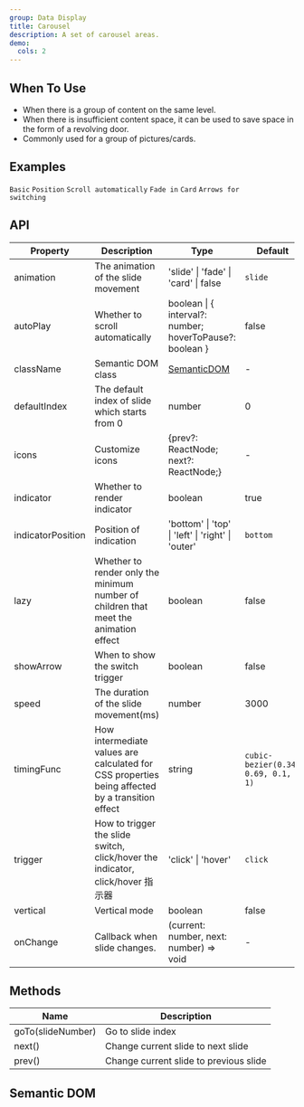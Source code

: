 ```yaml
---
group: Data Display
title: Carousel
description: A set of carousel areas.
demo:
  cols: 2
---
```


## When To Use

- When there is a group of content on the same level.
- When there is insufficient content space, it can be used to save space in the form of a revolving door.
- Commonly used for a group of pictures/cards.

## Examples

<!-- prettier-ignore -->
<code src="./demo/basic.tsx">Basic</code>
<code src="./demo/position.tsx">Position</code>
<code src="./demo/autoplay.tsx">Scroll automatically</code>
<code src="./demo/fade.tsx">Fade in</code>
<code src="./demo/card.tsx">Card</code>
<code src="./demo/arrows.tsx" version="5.17.0">Arrows for switching</code>

## API

| Property | Description | Type | Default | Version |
| --- | --- | --- | --- | --- |
| animation | The animation of the slide movement | 'slide' \| 'fade' \| 'card' \| false | `slide` |  |
| autoPlay | Whether to scroll automatically | boolean \| { interval?: number; hoverToPause?: boolean } | false |  |
| className | Semantic DOM class | [SemanticDOM](#semantic-dom) | - |  |
| defaultIndex | The default index of slide which starts from 0 | number | 0 |  |
| icons | Customize icons | {prev?: ReactNode; next?: ReactNode;} | - |  |
| indicator | Whether to render indicator | boolean | true |  |
| indicatorPosition | Position of indication | 'bottom' \| 'top' \| 'left' \| 'right' \| 'outer' | `bottom` |  |
| lazy | Whether to render only the minimum number of children that meet the animation effect | boolean | false |  |
| showArrow | When to show the switch trigger | boolean | false |  |
| speed | The duration of the slide movement(ms) | number | 3000 |  |
| timingFunc | How intermediate values are calculated for CSS properties being affected by a transition effect | string | `cubic-bezier(0.34, 0.69, 0.1, 1)` |  |
| trigger | How to trigger the slide switch, click/hover the indicator, click/hover 指示器 | 'click' \| 'hover' | `click` |  |
| vertical | Vertical mode | boolean | false |  |
| onChange | Callback when slide changes. | (current: number, next: number) => void | - |  |

## Methods

| Name              | Description                            |
| ----------------- | -------------------------------------- |
| goTo(slideNumber) | Go to slide index                      |
| next()            | Change current slide to next slide     |
| prev()            | Change current slide to previous slide |

## Semantic DOM

<code src="./demo/_semantic.tsx" simplify></code>
